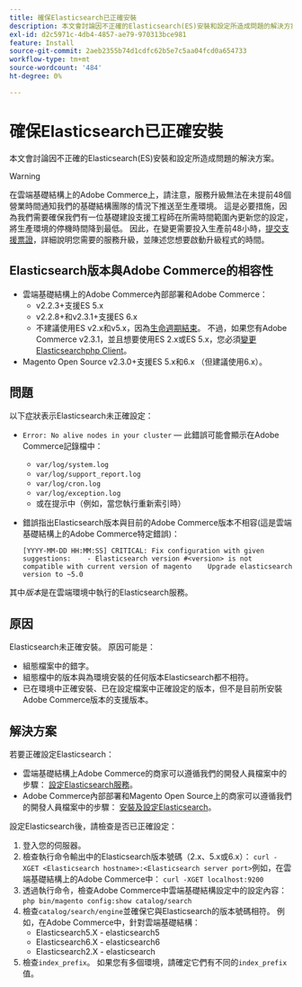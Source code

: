 ```yaml
---
title: 確保Elasticsearch已正確安裝
description: 本文會討論因不正確的Elasticsearch(ES)安裝和設定所造成問題的解決方案。
exl-id: d2c5971c-4db4-4857-ae79-970313bce981
feature: Install
source-git-commit: 2aeb2355b74d1cdfc62b5e7c5aa04fcd0a654733
workflow-type: tm+mt
source-wordcount: '484'
ht-degree: 0%

---
```


# 確保Elasticsearch已正確安裝

本文會討論因不正確的Elasticsearch(ES)安裝和設定所造成問題的解決方案。

>[!WARNING]
>
>在雲端基礎結構上的Adobe Commerce上，請注意，服務升級無法在未提前48個營業時間通知我們的基礎結構團隊的情況下推送至生產環境。 這是必要措施，因為我們需要確保我們有一位基礎建設支援工程師在所需時間範圍內更新您的設定，將生產環境的停機時間降到最低。 因此，在變更需要投入生產前48小時，[提交支援票證](/help/help-center-guide/help-center/magento-help-center-user-guide.md#submit-ticket)，詳細說明您需要的服務升級，並陳述您想要啟動升級程式的時間。

## Elasticsearch版本與Adobe Commerce的相容性

* 雲端基礎結構上的Adobe Commerce內部部署和Adobe Commerce：
   * v2.2.3+支援ES 5.x
   * v2.2.8+和v2.3.1+支援ES 6.x
   * 不建議使用ES v2.x和v5.x，因為[生命週期結束](https://www.elastic.co/support/eol)。 不過，如果您有Adobe Commerce v2.3.1，並且想要使用ES 2.x或ES 5.x，您必須[變更Elasticsearchphp Client](https://experienceleague.adobe.com/en/docs/commerce-operations/configuration-guide/search/overview-search)。
* Magento Open Source v2.3.0+支援ES 5.x和6.x （但建議使用6.x）。

## 問題

以下症狀表示Elasticsearch未正確設定：

* `Error: No alive nodes in your cluster` — 此錯誤可能會顯示在Adobe Commerce記錄檔中：
   * `var/log/system.log`
   * `var/log/support_report.log`
   * `var/log/cron.log`
   * `var/log/exception.log`
   * 或在提示中（例如，當您執行重新索引時）
* 錯誤指出Elasticsearch版本與目前的Adobe Commerce版本不相容(這是雲端基礎結構上的Adobe Commerce特定錯誤)：

  ```
  [YYYY-MM-DD HH:MM:SS] CRITICAL: Fix configuration with given suggestions:    - Elasticsearch version #<version> is not compatible with current version of magento    Upgrade elasticsearch version to ~5.0
  ```

其中&#x200B;*版本*&#x200B;是在雲端環境中執行的Elasticsearch服務。

## 原因

Elasticsearch未正確安裝。 原因可能是：

* 組態檔案中的錯字。
* 組態檔中的版本與為環境安裝的任何版本Elasticsearch都不相符。
* 已在環境中正確安裝、已在設定檔案中正確設定的版本，但不是目前所安裝Adobe Commerce版本的支援版本。

## 解決方案

若要正確設定Elasticsearch：

* 雲端基礎結構上Adobe Commerce的商家可以遵循我們的開發人員檔案中的步驟： [設定Elasticsearch服務](https://experienceleague.adobe.com/en/docs/commerce-cloud-service/user-guide/configure/service/elasticsearch)。
* Adobe Commerce內部部署和Magento Open Source上的商家可以遵循我們的開發人員檔案中的步驟： [安裝及設定Elasticsearch](https://experienceleague.adobe.com/en/docs/commerce-operations/configuration-guide/search/overview-search)。

設定Elasticsearch後，請檢查是否已正確設定：

1. 登入您的伺服器。
1. 檢查執行命令輸出中的Elasticsearch版本號碼（2.x、5.x或6.x）： `curl -XGET <Elasticsearch hostname>:<Elasticsearch server port>`例如，在雲端基礎結構上的Adobe Commerce中： `curl -XGET localhost:9200`
1. 透過執行命令，檢查Adobe Commerce中雲端基礎結構設定中的設定內容： `php bin/magento config:show catalog/search`
1. 檢查`catalog/search/engine`並確保它與Elasticsearch的版本號碼相符。 例如，在Adobe Commerce中，針對雲端基礎結構：
   * Elasticsearch5.X - elasticsearch5
   * Elasticsearch6.X - elasticsearch6
   * Elasticsearch2.X - elasticsearch
1. 檢查`index_prefix`。 如果您有多個環境，請確定它們有不同的`index_prefix`值。
